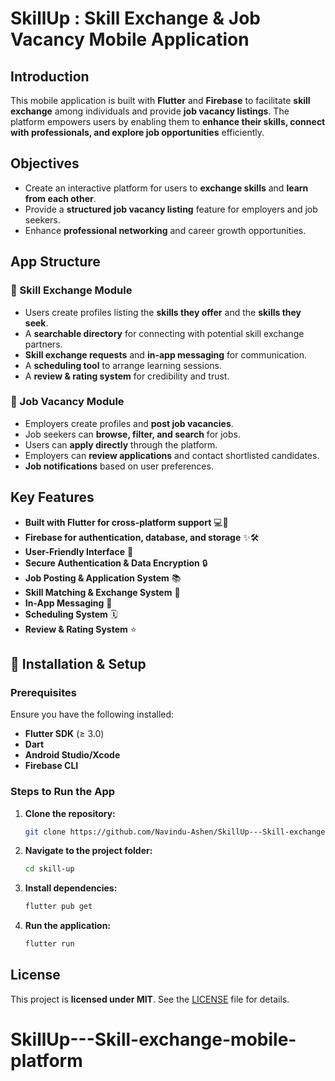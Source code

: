 # SkillUp : Skill Exchange & Job Vacancy Mobile Application

## Introduction

This mobile application is built with **Flutter** and **Firebase** to facilitate **skill exchange** among individuals and provide **job vacancy listings**. The platform empowers users by enabling them to **enhance their skills, connect with professionals, and explore job opportunities** efficiently.

## Objectives

- Create an interactive platform for users to **exchange skills** and **learn from each other**.
- Provide a **structured job vacancy listing** feature for employers and job seekers.
- Enhance **professional networking** and career growth opportunities.

## App Structure

### 🔹 Skill Exchange Module
- Users create profiles listing the **skills they offer** and the **skills they seek**.
- A **searchable directory** for connecting with potential skill exchange partners.
- **Skill exchange requests** and **in-app messaging** for communication.
- A **scheduling tool** to arrange learning sessions.
- A **review & rating system** for credibility and trust.

### 🔹 Job Vacancy Module
- Employers create profiles and **post job vacancies**.
- Job seekers can **browse, filter, and search** for jobs.
- Users can **apply directly** through the platform.
- Employers can **review applications** and contact shortlisted candidates.
- **Job notifications** based on user preferences.

## Key Features
- **Built with Flutter for cross-platform support** 💻📱
- **Firebase for authentication, database, and storage** ✨🛠️
- **User-Friendly Interface** 📝
- **Secure Authentication & Data Encryption** 🔒
- **Job Posting & Application System** 📚
- **Skill Matching & Exchange System** 🎯
- **In-App Messaging** 📢
- **Scheduling System** 🗓️
- **Review & Rating System** ⭐

## 🚀 Installation & Setup

### Prerequisites
Ensure you have the following installed:
- **Flutter SDK** (≥ 3.0)
- **Dart**
- **Android Studio/Xcode**
- **Firebase CLI**

### Steps to Run the App

1. **Clone the repository:**
   ```sh
   git clone https://github.com/Navindu-Ashen/SkillUp---Skill-exchange-mobile-platform.git
   ```
2. **Navigate to the project folder:**
   ```sh
   cd skill-up
   ```
3. **Install dependencies:**
   ```sh
   flutter pub get
   ```
4. **Run the application:**
   ```sh
   flutter run
   ```


## License
This project is **licensed under MIT**. See the [LICENSE](LICENSE) file for details.


# SkillUp---Skill-exchange-mobile-platform

